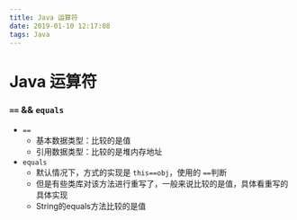 ```yaml
---
title: Java 运算符
date: 2019-01-10 12:17:08
tags: Java
---
```


# Java 运算符

### `==` && `equals`
* `==`
  * 基本数据类型：比较的是值
  * 引用数据类型：比较的是堆内存地址
* `equals`
  * 默认情况下，方式的实现是 `this==obj`，使用的 `==`判断
  * 但是有些类库对该方法进行重写了，一般来说比较的是值，具体看重写的具体实现
  * String的equals方法比较的是值
